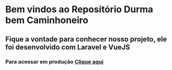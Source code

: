 # Bem vindos ao Repositório Durma bem Caminhoneiro
  

## Fique a vontade para conhecer nosso projeto, ele foi desenvolvido com Laravel e VueJS

### Para acessar em produção [Clique aqui](https://durmabemcaminhoneiro.com.br/)

